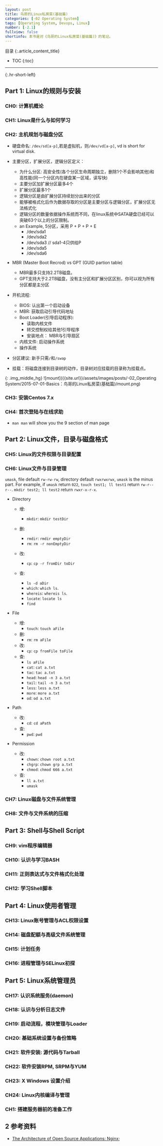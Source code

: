 ```yaml
---
layout: post
title: 鸟哥的Linux私房菜(基础篇)
categories: [-02 Operating System]
tags: [Operating System, Devops, Linux]
number: [-2.1]
fullview: false
shortinfo: 本书是对《鸟哥的Linux私房菜(基础篇)》的笔记。
---
```

目录
{:.article_content_title}


* TOC
{:toc}

---
{:.hr-short-left}





## Part 1: Linux的规则与安装

### CH0: 计算机概论

### CH1: Linux是什么与如何学习

### CH2: 主机规划与磁盘分区

- 硬盘命名: `/dev/sd[a-p]`,若是虚拟机，则`/dev/vd[a-p]`, vd is short for virtual disk.

- 主要分区，扩展分区，逻辑分区定义：
    - 为什么分区: 高安全性(各个分区生命周期独立，删除1个不会影响其他)和高性能(同一个分区内在硬盘某一区域，读写快)
    - 主要分区加扩展分区最多4个
    - 扩展分区最多1个
    - 逻辑分区是由扩展分区持续划分出来的分区
    - 能够被格式化后作为数据存取的分区是主要分区与逻辑分区，扩展分区无法格式化
    - 逻辑分区的数量依据操作系统而不同，在linux系统中SATA硬盘已经可以突破63个以上的分区限制。
    - an Example, 5分区，采用 P + P + P + E
        - /dev/sda1
        - /dev/sda2
        - /dev/sda3 // sda1-4只供给P
        - /dev/sda5
        - /dev/sda6

- MBR (Master Boot Recrod) vs GPT (GUID partion table)
    - MBR最多只支持2.2TB磁盘。
    - GPT支持大于2.2TB磁盘，没有主分区和扩展分区区别，你可以视为所有分区都是主分区

- 开机流程: 
    - BIOS: 认出第一个启动设备
    - MBR: 获取启动引导代码地址
    - Boot Loader(引导启动程序): 
        - 读取内核文件
        - 转交控制权给其他1引导程序
        - 安装地点： MBR与引导扇区
    - 内核文件: 启动操作系统
    - 操作系统
- 分区建议: 新手只需`/`和`/swap`

- 挂载：将磁盘连接到目录树的动作，目录树对应挂载的目录称为挂载点。


{: .img_middle_hg}
![mount]({{site.url}}/assets/images/posts/-02_Operating System/2015-07-01-Basics：鸟哥的Linux私房菜(基础篇)/mount.png)


### CH3: 安装Centos 7.x

### CH4: 首次登陆与在线求助

- `man man` will show you the 9 section of man page 

## Part 2: Linux文件，目录与磁盘格式

### CH5: Linux的文件权限与目录配置

### CH6: Linux文件与目录管理

`umask`, file default `rw-rw-rw`, directory default `rwxrwxrwx`, `umask` is the minus part. For example, if `umask` return `022`, `touch test1; ll test1` return `rw-r--r--`. `mkdir test2; ll test2` return `rwxr-x-r-x`.


- Directory
    - 增:
        - `mkdir`: `mkdir testDir`
    - 删:
        - `rmdir`: `rmdir emptyDir`
        - `rm`: `rm -r nonEmptyDir`

    - 改:
        - `cp`: `cp -r fromDir toDir`
    - 查: 
        - `ls -d aDir`
        - `which`: `which ls`.
        - `whereis`: `whereis ls`.
        - `locate`: `locate ls`
        - `find`

- File
    - 增:
        - `touch`: `touch aFile`
    - 删:
        - `rm`: `rm aFile`
    - 改:
        - `cp`: `cp fromFile toFile`
    - 查: 
        - `ls aFile`
        - `cat`: `cat a.txt`
        - `tac`: `tac a.txt`
        - `head`: `head -n 3 a.txt`
        - `tail`: `tail -n 3 a.txt`
        - `less`: `less a.txt`
        - `more`: `more a.txt`
        - `od`: `od a.txt`

- Path
    - 改:
        - `cd`: `cd aPath`
    - 查: 
        - `pwd`: `pwd`

- Permission
    - 改:
        - `chown`: `chown root a.txt`
        - `chgrp`: `chown grp a.txt`
        - `chmod`: `chmod 666 a.txt`
    - 查: 
        - `ll a.txt`
        - `umask`
 

### CH7: Linux磁盘与文件系统管理

### CH8: 文件与文件系统的压缩


## Part 3: Shell与Shell Script

### CH9: vim程序编辑器

### CH10: 认识与学习BASH

### CH11: 正则表达式与文件格式化处理

### CH12: 学习Shell脚本


## Part 4: Linux使用者管理

### CH13: Linux账号管理与ACL权限设置

### CH14: 磁盘配额与高级文件系统管理

### CH15: 计划任务

### CH16: 进程管理与SELinux初探


## Part 5: Linux系统管理员

### CH17: 认识系统服务(daemon)

### CH18: 认识与分析日志文件

### CH19: 启动流程，模块管理与Loader

### CH20: 基础系统设置与备份策略

### CH21: 软件安装: 源代码与Tarball

### CH22: 软件安装RPM, SRPM与YUM

### CH23: X Windows 设置介绍

### CH24: Linux内核编译与管理

### CH1: 搭建服务器前的准备工作


## 2 参考资料 ##

- [The Architecture of Open Source Applications: Nginx](http://www.aosabook.org/en/nginx.html);


